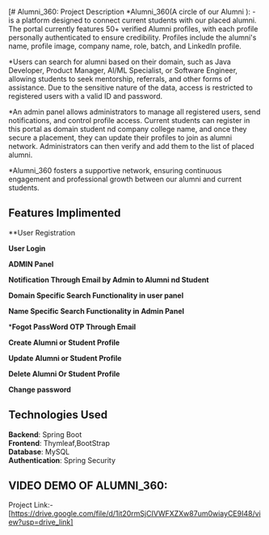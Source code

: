 [# Alumni_360: Project Description
*Alumni_360(A circle of our Alumni ): -  is a platform designed to connect current students with our placed alumni. The portal currently  features  50+  verified Alumni  profiles, with each profile personally authenticated to ensure credibility. Profiles include the alumni's name, profile image, company name, role, batch, and LinkedIn profile.

*Users can search for alumni based on their domain, such as Java Developer, Product Manager, AI/ML Specialist, or Software Engineer, allowing students to seek mentorship, referrals, and other forms of assistance. Due to the sensitive nature of the data, access is restricted to registered users with a valid ID and password.

*An admin panel allows administrators to manage all registered users, send notifications, and control profile access. Current students can register in this portal as domain student nd company college name, and once they secure a placement, they can update their profiles to join as alumni network. Administrators can then verify and add them to the list of placed alumni.

*Alumni_360 fosters a supportive network, ensuring continuous engagement and professional growth between our alumni and current students.
## Features Implimented
**User Registration

**User Login**<br>

**ADMIN Panel**<br>

**Notification Through Email by Admin to Alumni nd Student**<br>

**Domain Specific Search Functionality in user panel**<br>

**Name Specific Search Functionality in Admin Panel**<br>

***Fogot PassWord OTP Through Email**<br>

**Create Alumni or Student Profile**<br>

**Update Alumni or Student Profile**<br>

**Delete Alumni Or Student Profile**<br>

**Change password**<br>
## Technologies Used
**Backend**: Spring Boot<br>
**Frontend**: Thymleaf,BootStrap<br>
**Database**: MySQL <br>
**Authentication**: Spring Security <br>
## VIDEO DEMO OF ALUMNI_360:
Project Link:- [https://drive.google.com/file/d/1it20rmSjCIVWFXZXw87um0wiayCE9I48/view?usp=drive_link]


